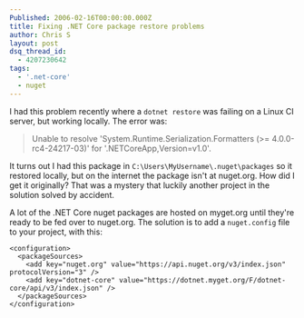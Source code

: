 ```yaml
---
Published: 2006-02-16T00:00:00.000Z
title: Fixing .NET Core package restore problems
author: Chris S
layout: post
dsq_thread_id:
  - 4207230642
tags:
  - '.net-core'
  - nuget
---
```


I had this problem recently where a `dotnet restore` was failing on a Linux CI server, but working locally. The error was:

> Unable to resolve 'System.Runtime.Serialization.Formatters (>= 4.0.0-rc4-24217-03)' for '.NETCoreApp,Version=v1.0'.

It turns out I had this package in `C:\Users\MyUsername\.nuget\packages` so it restored locally, but on the internet the package isn't at nuget.org. How did I get it originally? That was a mystery that luckily another project in the solution solved by accident. 

A lot of the .NET Core nuget packages are hosted on myget.org until they're ready to be fed over to nuget.org. The solution is to add a `nuget.config` file to your project, with this:


    <configuration>
      <packageSources>
        <add key="nuget.org" value="https://api.nuget.org/v3/index.json" protocolVersion="3" />
        <add key="dotnet-core" value="https://dotnet.myget.org/F/dotnet-core/api/v3/index.json" />
      </packageSources>
    </configuration>
